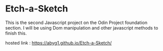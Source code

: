# Etch-a-Sketch

This is the second Javascript project on the Odin Project foundation section.
I will be using Dom manipulation and other javascript methods to finish this.

hosted link : https://abyg1.github.io/Etch-a-Sketch/
